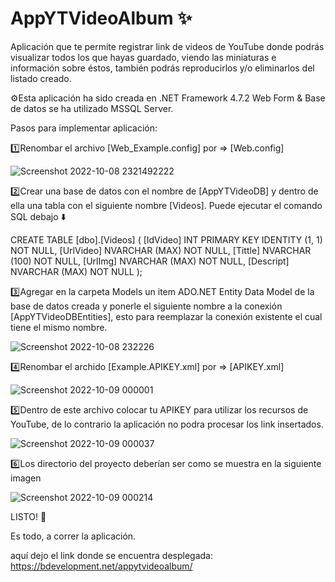 # AppYTVideoAlbum ✨
Aplicación que te permite registrar link de videos de YouTube donde podrás visualizar todos los que hayas guardado, viendo las miniaturas e información sobre éstos, también podrás reproducirlos y/o eliminarlos del listado creado. 

⚙️Esta aplicación ha sido creada en .NET Framework 4.7.2 Web Form & Base de datos se ha utilizado MSSQL Server.

Pasos para implementar aplicación:

1️⃣Renombar el archivo [Web_Example.config] por => [Web.config]

![Screenshot 2022-10-08 2321492222](https://user-images.githubusercontent.com/68135098/194736834-8c84a3a9-091c-4860-981c-8cd813626b43.png)

2️⃣Crear una base de datos con el nombre de [AppYTVideoDB] y dentro de ella una tabla con el siguiente nombre [Videos].
Puede ejecutar el comando SQL debajo ⬇️

CREATE TABLE [dbo].[Videos] (
    [IdVideo]  INT PRIMARY KEY IDENTITY (1, 1) NOT NULL,
    [UrlVideo] NVARCHAR (MAX) NOT NULL,
    [Tittle]   NVARCHAR (100) NOT NULL,
    [UrlImg]   NVARCHAR (MAX) NOT NULL,
    [Descript] NVARCHAR (MAX) NOT NULL
); 

3️⃣Agregar en la carpeta Models un item ADO.NET Entity Data Model de la base de datos creada y ponerle el siguiente nombre a la conexión [AppYTVideoDBEntities], esto para reemplazar la conexión existente el cual tiene el mismo nombre.

![Screenshot 2022-10-08 232226](https://user-images.githubusercontent.com/68135098/194737163-f4ff92e8-04da-47d5-aaa6-e44b417fa103.png)

4️⃣Renombar el archido [Example.APIKEY.xml] por => [APIKEY.xml]

![Screenshot 2022-10-09 000001](https://user-images.githubusercontent.com/68135098/194737697-e4b3b2ff-8e8c-4c2a-8e42-74f909a4ba03.png)

5️⃣Dentro de este archivo colocar tu APIKEY para utilizar los recursos de YouTube, de lo contrario la aplicación no podra procesar los link insertados.

![Screenshot 2022-10-09 000037](https://user-images.githubusercontent.com/68135098/194737742-b363a2b8-8a53-4367-b30a-35aa4abcbb06.png)

6️⃣Los directorio del proyecto deberían ser como se muestra en la siguiente imagen

![Screenshot 2022-10-09 000214](https://user-images.githubusercontent.com/68135098/194737796-ba6a9f41-180b-4ce3-adc3-00d5d873a401.png)

LISTO! 🚀

Es todo, a correr la aplicación.

aquí dejo el link donde se encuentra desplegada: https://bdevelopment.net/appytvideoalbum/



